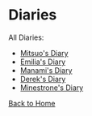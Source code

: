 # Diaries

All Diaries:
* [Mitsuo's Diary](https://astreatss.github.io/PD-Season-1-Archive/Diaries/Danganronpa_%20Prospective%20Despair%20-%20Diaries%20(KG)%20-%20mitsuos-diary%20%5B800590581466136616%5D.html)
* [Emilia's Diary](https://astreatss.github.io/PD-Season-1-Archive/Diaries/Danganronpa_%20Prospective%20Despair%20-%20Diaries%20(KG)%20-%20emilias-diary%20%5B800518381085261844%5D.html)
* [Manami's Diary](https://astreatss.github.io/PD-Season-1-Archive/Diaries/Danganronpa_%20Prospective%20Despair%20-%20Diaries%20(KG)%20-%20manamis-diary%20%5B800519803923988520%5D.html)
* [Derek's Diary](https://astreatss.github.io/PD-Season-1-Archive/Diaries/Danganronpa_%20Prospective%20Despair%20-%20Diaries%20(KG)%20-%20dereks-diary%20%5B803268703391186944%5D.html)
* [Minestrone's Diary](https://astreatss.github.io/PD-Season-1-Archive/Diaries/Danganronpa_%20Prospective%20Despair%20-%20Diaries%20(KG)%20-%20minestrones-diary%20%5B809810099358269451%5D.html)

[Back to Home](https://astreatss.github.io/PD-Season-1-Archive/)
